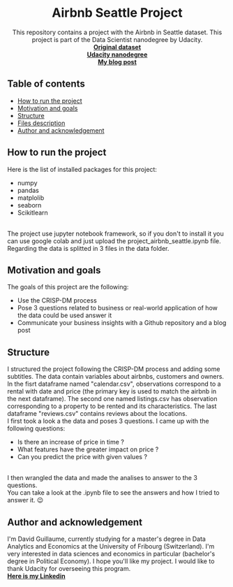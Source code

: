 <h1 align="center">Airbnb Seattle Project</h1>

<p align="center">
This repository contains a project with the Airbnb in Seattle dataset. This project is part of the Data Scientist nanodegree by Udacity.  <br>
  <a href="https://www.kaggle.com/datasets/airbnb/seattle"><strong>Original dataset</strong></a>
  <br>
  <a href="https://www.kaggle.com/datasets/airbnb/seattle"><strong>Udacity nanodegree</strong></a>
  <br>
  <a href="https://www.kaggle.com/datasets/airbnb/seattle"><strong>My blog post</strong></a>
  <br>
</p>

## Table of contents

- [How to run the project](#How-to-run-the-project)
- [Motivation and goals](#Motivation-and-goals)
- [Structure](#Structure)
- [Files description](#Files-description)
- [Author and acknowledgement](#author-and-acknowledgement)

## How to run the project

Here is the list of installed packages for this project:
- numpy
- pandas
- matplolib
- seaborn
- Scikitlearn
<br>
The project use jupyter notebook framework, so if you don't to install it you can use google colab and just upload the project_airbnb_seattle.ipynb file.
<br>
Regarding the data is splitted in 3 files in the data folder.
<br>

## Motivation and goals

The goals of this project are the following:
- Use the CRISP-DM process
- Pose 3 questions related to business or real-world application of how the data could be used answer it
- Communicate your business insights with a Github repository and a blog post

## Structure
I structured the project following the CRISP-DM process and adding some subtitles. The data contain variables about airbnbs, customers and owners. In the fisrt dataframe named "calendar.csv", observations correspond to a rental with date and price (the primary key is used to match the airbnb in the next dataframe). The second one named listings.csv has observation corresponding to a property to be rented and its characteristics. The last dataframe "reviews.csv" contains reviews about the locations.
<br>
I first took a look a the data and poses 3 questions. I came up with the following questions:
- Is there an increase of price in time ?
- What features have the greater impact on price ?
- Can you predict the price with given values ?
<br>
I then wrangled the data and made the analises to answer to the 3 questions.
<br>
You can take a look at the .ipynb file to see the answers and how I tried to answer it. &#128521;

## Author and acknowledgement
I'm David Guillaume, currently studying for a master's degree in Data Analytics and Economics at the University of Fribourg (Switzerland). I'm very interested in data sciences and economics in particular (bachelor's degree in Political Economy). I hope you'll like my project. I would like to thank Udacity for overseeing this program.
<br>
<a href="https://www.linkedin.com/in/david-guillaume-a7bb1b201/"><strong>Here is my Linkedin</strong></a>
<br>